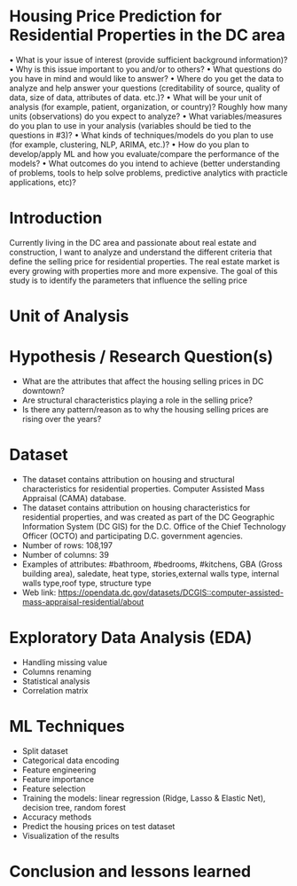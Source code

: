# Housing Price Prediction for Residential Properties in the DC area


•	What is your issue of interest (provide sufficient background information)?
•	Why is this issue important to you and/or to others?
•	What questions do you have in mind and would like to answer?
•	Where do you get the data to analyze and help answer your questions (creditability of source, quality of data, size of data, attributes of data. etc.)?
•	What will be your unit of analysis (for example, patient, organization, or country)? Roughly how many units (observations) do you expect to analyze?
•	What variables/measures do you plan to use in your analysis (variables should be tied to the questions in #3)?
•	What kinds of techniques/models do you plan to use (for example, clustering, NLP, ARIMA, etc.)?
•	How do you plan to develop/apply ML and how you evaluate/compare the performance of the models?
•	What outcomes do you intend to achieve (better understanding of problems, tools to help solve problems, predictive analytics with practicle applications, etc)?


# Introduction
Currently living in the DC area and passionate about real estate and construction, I want to analyze and understand the different criteria that define the selling price for residential properties.
The real estate market is every growing with properties more and more expensive.
The goal of this study is to identify the parameters that influence the selling price

# Unit of Analysis



# Hypothesis / Research Question(s)
- What are the attributes that affect the housing selling prices in DC downtown?
- Are structural characteristics playing a role in the selling price?
- Is there any pattern/reason as to why the housing selling prices are rising over the years?

# Dataset
- The dataset contains attribution on housing and structural characteristics for residential properties.
Computer Assisted Mass Appraisal (CAMA) database. 
- The dataset contains attribution on housing characteristics for residential properties, and was created as part of the DC Geographic Information System (DC GIS) for the D.C. Office of the Chief Technology Officer (OCTO) and participating D.C. government agencies.
- Number of rows: 108,197 
- Number of columns: 39
- Examples of attributes: #bathroom, #bedrooms, #kitchens, GBA (Gross building area), saledate, heat type, stories,external walls type, internal walls type,roof type, structure type 
- Web link: https://opendata.dc.gov/datasets/DCGIS::computer-assisted-mass-appraisal-residential/about

# Exploratory Data Analysis (EDA)

- Handling missing value
- Columns renaming
- Statistical analysis
- Correlation matrix

# ML Techniques
- Split dataset
- Categorical data encoding
- Feature engineering
- Feature importance
- Feature selection
- Training the models: linear regression (Ridge, Lasso & Elastic Net), decision tree, random forest
- Accuracy methods
- Predict the housing prices on test dataset
- Visualization of the results

# Conclusion and lessons learned
